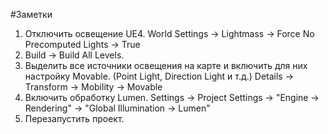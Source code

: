 #Заметки 
1. Отключить освещение UE4. 
World Settings -> Lightmass -> Force No Precomputed Lights -> True
2. Build -> Build All Levels.
3. Выделить все источники освещения на карте и включить для них настройку Movable. (Point Light, Direction Light и т.д.)
Details -> Transform -> Mobility -> Movable
4. Включить обработку Lumen.
Settings -> Project Settings -> "Engine -> Rendering" -> "Global Illumination -> Lumen"
5. Перезапустить проект.